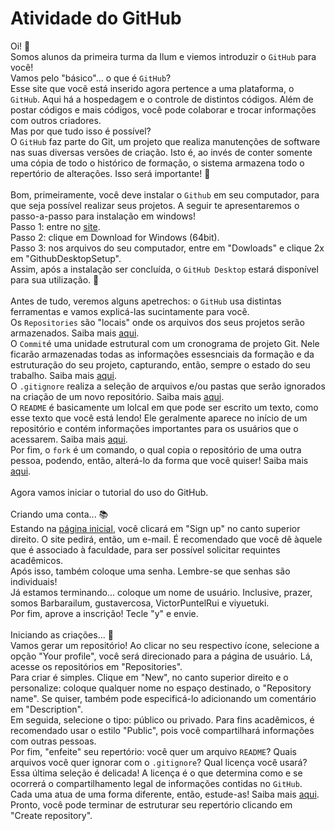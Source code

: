 # Atividade do GitHub

Oi! 👋 
<br> Somos alunos da primeira turma da Ilum e viemos introduzir o `GitHub` para você!
<br> Vamos pelo "básico"... o que é `GitHub`?
<br> Esse site que você está inserido agora pertence a uma plataforma, o `GitHub`. Aqui há a hospedagem e o controle de distintos códigos. Além de postar códigos e mais códigos, você pode colaborar e trocar informações com outros criadores.
<br> Mas por que tudo isso é possível?
<br> O `GitHub` faz parte do Git, um projeto que realiza manutenções de software nas suas diversas versões de criação. Isto é, ao invés de conter somente uma cópia de todo o histórico de formação, o sistema armazena todo o repertório de alterações. Isso será importante! 👀 
<br>
<br> Bom, primeiramente, você deve instalar o `Github` em seu computador, para que seja possível realizar seus projetos. A seguir te apresentaremos o passo-a-passo para instalação em windows!
<br> Passo 1: entre no [site](https://desktop.github.com/).
<br> Passo 2: clique em Download for Windows (64bit).
<br> Passo 3: nos arquivos do seu computador, entre em "Dowloads" e clique 2x em "GithubDesktopSetup". 
<br> Assim, após a instalação ser concluída, o `GitHub Desktop` estará disponível para sua utilização. 🥳
<br>
<br> Antes de tudo, veremos alguns apetrechos: o `GitHub` usa distintas ferramentas e vamos explicá-las sucintamente para você. 
<br> Os `Repositories` são "locais" onde os arquivos dos seus projetos serão armazenados. Saiba mais [aqui](https://docs.github.com/pt/rest/repos/repos).
<br> O `Commit`é uma unidade estrutural com um cronograma de projeto Git. Nele ficarão armazenadas todas as informações essesnciais da formação e da estruturação do seu projeto, capturando, então, sempre o estado do seu trabalho. Saiba mais [aqui](https://docs.github.com/pt/rest/commits/statuses).
<br> O `.gitignore` realiza a seleção de arquivos e/ou pastas que serão ignorados na criação de um novo repositório. Saiba mais [aqui](https://docs.github.com/pt/get-started/getting-started-with-git/ignoring-files).
<br> O `README` é basicamente um lolcal em que pode ser escrito um texto, como esse texto que você está lendo! Ele geralmente aparece no início de um repositório e contém informações importantes para os usuários que o acessarem. Saiba mais [aqui](https://docs.github.com/pt/repositories/managing-your-repositorys-settings-and-features/customizing-your-repository/about-readmes). 
<br> Por fim, o `fork` é um comando, o qual copia o repositório de uma outra pessoa, podendo, então, alterá-lo da forma que você quiser! Saiba mais [aqui](https://docs.github.com/pt/rest/repos/forks#create-a-fork).
<br>
<br> Agora vamos iniciar o tutorial do uso do GitHub.
<br>
<br> Criando uma conta... 📚
<br> Estando na [página inicial](https://github.com/), você clicará em "Sign up" no canto superior direito. O site pedirá, então, um e-mail. É recomendado que você dê àquele que é associado à faculdade, para ser possível solicitar requintes acadêmicos.
<br> Após isso, também coloque uma senha. Lembre-se que senhas são individuais!
<br> Já estamos terminando... coloque um nome de usuário. Inclusive, prazer, somos Barbarailum, gustavercosa, VictorPuntelRui e viyuetuki.
<br> Por fim, aprove a inscrição! Tecle "y" e envie.
<br>
<br> Iniciando as criações... 📎
<br> Vamos gerar um repositório! Ao clicar no seu respectivo ícone, selecione a opção "Your profile", você será direcionado para a página de usuário. Lá, acesse os repositórios em "Repositories".
<br> Para criar é simples. Clique em "New", no canto superior direito e o personalize: coloque qualquer nome no espaço destinado, o "Repository name". Se quiser, também pode especificá-lo adicionando um comentário em "Description".
<br> Em seguida, selecione o tipo: público ou privado. Para fins acadêmicos, é recomendado usar o estilo "Public", pois você compartilhará informações com outras pessoas.
<br> Por fim, "enfeite" seu repertório: você quer um arquivo `README`? Quais arquivos você quer ignorar com o `.gitignore`? Qual licença você usará? Essa última seleção é delicada! A licença é o que determina como e se ocorrerá o compartilhamento legal de informações contidas no `GitHub`. Cada uma atua de uma forma diferente, então, estude-as! Saiba mais [aqui](https://docs.github.com/pt/repositories/managing-your-repositorys-settings-and-features/customizing-your-repository/licensing-a-repository).
<br> Pronto, você pode terminar de estruturar seu repertório clicando em "Create repository".
